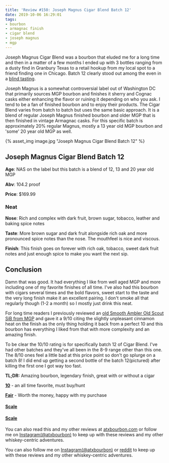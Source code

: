```yaml
---
title: 'Review #150: Joseph Magnus Cigar Blend Batch 12'
date: 2019-10-06 16:29:01
tags:
- bourbon
- armagnac finish
- cigar blend
- joseph magnus
- mgp
---
```


Joseph Magnus Cigar Blend was a bourbon that eluded me for a long time and then in a matter of a few months I ended up with 3 bottles ranging from a dusty find in Granbury Texas to a retail hookup from my local spot to a friend finding one in Chicago. Batch 12 clearly stood out among the even in a [blind tasting](https://www.instagram.com/tv/B0mG8nInUEd/?utm_source=ig_web_copy_link).

Joseph Magnus is a somewhat controversial label out of Washington DC that primarily sources MGP bourbon and finishes it sherry and Cognac casks either enhancing the flavor or ruining it depending on who you ask. I tend to be a fan of finished bourbon and to enjoy their products. The Cigar Blend varies from batch to batch but uses the same basic approach. It is a blend of regular Joseph Magnus finished bourbon and older MGP that is then finished in vintage Armagnac casks. For this specific batch is approximately 20% regular Magnus, mostly a 13 year old MGP bourbon and 'some' 20 year old MGP as well. 

{% asset_img image.jpg "Joseph Magnus Cigar Blend Batch 12" %}

## Joseph Magnus Cigar Blend Batch 12
**Age**: NAS on the label but this batch is a blend of 12, 13 and 20 year old MGP

**Abv**: 104.2 proof

**Price**: $169.99

### Neat
**Nose**: Rich and complex with dark fruit, brown sugar, tobacco, leather and baking spice notes

**Taste**: More brown sugar and dark fruit alongside rich oak and more pronounced spice notes than the nose. The mouthfeel is nice and viscous.

**Finish**: This finish goes on forever with rich oak, tobacco, sweet dark fruit notes and just enough spice to make you want the next sip.

## Conclusion
Damn that was good. It had everything I like from well aged MGP and more including one of my favorite finishes of all time. I've also had this bourbon with cigars several times and the bold flavors, sweet start to the taste and the very long finish make it an excellent pairing. I don't smoke all that regularly though (1-2 a month) so I mostly just drink this neat.

For long time readers I previously reviewed an [old Smooth Ambler Old Scout SiB from MGP](https://atxbourbon.com/2019/03/19/Review-93-Smooth-Amber-Old-Scout-Straight-Bourbon/) and gave it a 9/10 citing the slightly unpleasant cinnamon heat on the finish as the only thing holding it back from a perfect 10 and this bourbon has everything I liked from that with more complexity and an amazing finish.

To be clear the 10/10 rating is for specifically batch 12 of Cigar Blend. I've had other batches and they've all been in the 8-9 range other than this one. The 8/10 ones feel a little bad at this price point so don't go splurge on a batch 8! I did end up getting a second bottle of the batch 12(pictured) after killing the first one I got way too fast.

**TL;DR:** Amazing bourbon, legendary finish, great with or without a cigar


[**10**](https://atxbourbon.com/tags/10/) - an all time favorite, must buy/hunt

[**Fair**](https://atxbourbon.com/tags/fair-value/) - Worth the money, happy with my purchase


#### [Scale](http://atxbourbon.com/Scale/)

#### [Scale](https://www.reddit.com/r/atxbourbon/comments/c9zarn/updated_review_scale/)

You can also read this and my other reviews at [atxbourbon.com](http://atxbourbon.com) or follow me on [Instagram(@atxbourbon)](https://www.instagram.com/atxbourbon/) to keep up with these reviews and my other whiskey-centric adventures.


You can also follow me on [Instagram(@atxbourbon)](https://www.instagram.com/atxbourbon/) or [reddit](https://www.reddit.com/r/scottmotorraddrinks/) to keep up with these reviews and my other whiskey-centric adventures.
